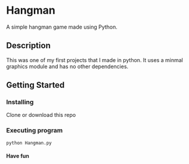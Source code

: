 # Hangman
A simple hangman game made using Python.

## Description
This was one of my first projects that I made in python. It uses a minmal graphics module and has no other dependencies.

## Getting Started

### Installing
Clone or download this repo

### Executing program
```
python Hangman.py
```

#### Have fun
